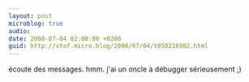 ```yaml
---
layout: post
microblog: true
audio: 
date: 2008-07-04 02:00:00 +0200
guid: http://xtof.micro.blog/2008/07/04/t850216902.html
---
```

écoute des messages. hmm. j'ai un oncle à débugger sérieusement ;)
